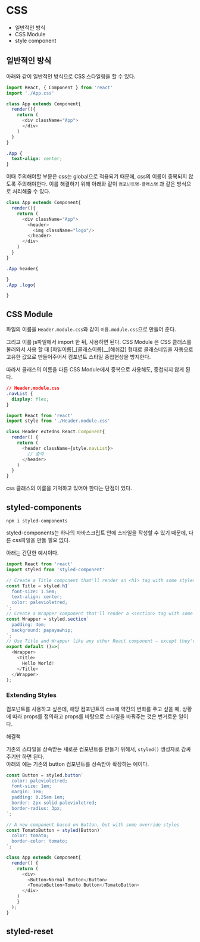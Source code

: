 # CSS

- 일반적인 방식
- CSS Module
- style component 

## 일반적인 방식

아래와 같이 일반적인 방식으로 CSS 스타일링을 할 수 있다.

```js
import React, { Component } from 'react'
import './App.css'

class App extends Component{
  render(){
    return (
      <div className="App">
      </div>
    )
  }
}
```

```css
.App {
  text-align: center;
}
```

이때 주의해야할 부분은 css는 global으로 적용되기 때문에, css의 이름이 중복되지 않도록 주의해야한다. 
이를 해결하기 위해 아래와 같이 `컴포넌트명-클래스명` 과 같은 방식으로 처리해줄 수 있다.

```js
class App extends Component{
  render(){
    return (
      <div className="App">
        <header>
          <img className="logo"/>
        </header>
      </div>
    )
  }
}
```

```css
.App header{

}
.App .logo{

}
```

## CSS Module

파일의 이름을 `Header.module.css`와 같이 `이름.module.css`으로 만들어 준다. 

그리고 이를 js파일에서 import 한 뒤, 사용하면 된다. CSS Module 은 CSS 클래스를 불러와서 사용 할 때 [파일이름]_[클래스이름]__[해쉬값] 형태로 클래스네임을 자동으로 고유한 값으로 만들어주어서 컴포넌트 스타일 중첩현상을 방지한다.  

따라서 클래스의 이름을 다른 CSS Module에서 중복으로 사용해도, 중첩되지 않게 된다. 

```css
// Header.module.css
.navList {
  display: flex;
}
```

```js
import React from 'react'
import style from './Header.module.css'

class Header extedns React.Component{
  render() {
    return (
      <header className={style.navList}>
        // 중략
      </header>
    )
  }
}
```

css 클래스의 이름을 기억하고 있어야 한다는 단점이 있다. 


## styled-components

`npm i styled-components`

styled-components는 하나의 자바스크립트 안에 스타일을 작성할 수 있기 때문에, 다른 css파일을 만들 필요 없다. 

아래는 간단한 예시이다. 

```js
import React from 'react'
import styled from 'styled-component' 

// Create a Title component that'll render an <h1> tag with some styles
const Title = styled.h1`
  font-size: 1.5em;
  text-align: center;
  color: palevioletred;
`;
// Create a Wrapper component that'll render a <section> tag with some styles
const Wrapper = styled.section`
  padding: 4em;
  background: papayawhip;
`;
// Use Title and Wrapper like any other React component – except they're styled!
export default ()=>(
  <Wrapper>
    <Title>
      Hello World!
    </Title>
  </Wrapper>
);
```

### Extending Styles

컴포넌트를 사용하고 싶은데, 해당 컴포넌트의 css에 약간의 변화를 주고 싶을 때, 상황에 따라 props를 정의하고 props를 바탕으로 스타일을 바꿔주는 것은 번거로운 일이다. 

해결책

기존의 스타일을 상속받는 새로운 컴포넌트를 만들기 위해서, `styled()` 생성자로 감싸주기만 하면 된다.  
아래의 예는 기존의 button 컴포넌트를 상속받아 확장하는 예이다. 

```js
const Button = styled.button`
  color: palevioletred;
  font-size: 1em;
  margin: 1em;
  padding: 0.25em 1em;
  border: 2px solid palevioletred;
  border-radius: 3px;
`;

// A new component based on Button, but with some override styles
const TomatoButton = styled(Button)`
  color: tomato;
  border-color: tomato;
`;

class App extends Component{
  render() {
    return (
      <div>
        <Button>Normal Button</Button>
        <TomatoButton>Tomato Button</TomatoButton>
      </div>
    )
    }
  );
}
```
## styled-reset